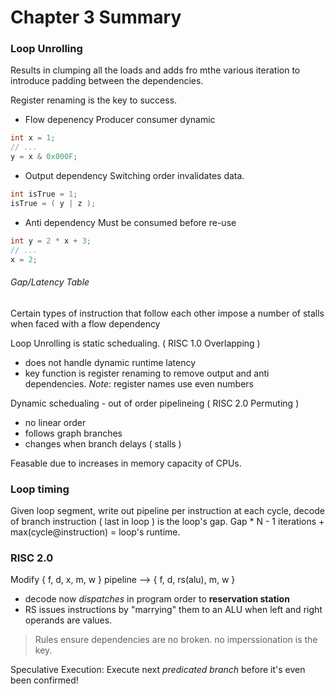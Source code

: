 # Chapter 3 Summary

### Loop Unrolling
Results in clumping all the loads and adds fro mthe various iteration to introduce padding between the dependencies.

Register renaming is the key to success.

- Flow depenency
Producer consumer dynamic
```c
int x = 1;
// ...
y = x & 0x000F;
```

- Output dependency
Switching order invalidates data.
```c
int isTrue = 1;
isTrue = ( y | z );
```

- Anti dependency
Must be consumed before re-use
```c
int y = 2 * x + 3;
// ...
x = 2;
```

###### Gap/Latency Table 
Certain types of instruction that follow each other impose a number of stalls when faced with a flow dependency

Loop Unrolling is static schedualing. ( RISC 1.0 Overlapping )
- does not handle dynamic runtime latency
- key function is register renaming to remove output and anti dependencies. _Note_: register names use even numbers

Dynamic schedualing - out of order pipelineing ( RISC 2.0 Permuting )
- no linear order
- follows graph branches
- changes when branch delays ( stalls )

Feasable due to increases in memory capacity of CPUs.

### Loop timing
Given loop segment, write out pipeline per instruction at each cycle, decode of branch instruction ( last in loop ) is the loop's gap. Gap * N - 1 iterations + max(cycle@instruction) = loop's runtime.

### RISC 2.0 

Modify { f, d, x, m, w } pipeline --> { f, d, rs(alu), m, w }
- decode now _dispatches_ in program order to **reservation station**
- RS issues instructions by "marrying" them to an ALU when left and right operands are values.

> Rules ensure dependencies are no broken. no imperssionation is the key.

Speculative Execution: Execute next _predicated branch_ before it's even been confirmed!
